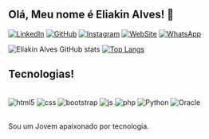 ## Olá, Meu nome é Eliakin Alves! 👋

[![LinkedIn](https://img.shields.io/badge/LinkedIn-0077B5?style=for-the-badge&logo=linkedin&logoColor=white)](https://www.linkedin.com/in/eliakin-alves-silva-dev/)
[![GitHub](https://img.shields.io/badge/GitHub-100000?style=for-the-badge&logo=github&logoColor=white)](https://github.com/eliakin-alves)
[![Instagram](https://img.shields.io/badge/Instagram-E4405F?style=for-the-badge&logo=instagram&logoColor=white)](https://www.instagram.com/eliakindev/)
[![WebSite](https://img.shields.io/badge/website-000000?style=for-the-badge&logo=About.me&logoColor=white)](https://eliakin-alves.github.io/portifolio/)
[![WhatsApp](https://img.shields.io/badge/WhatsApp-25D366?style=for-the-badge&logo=whatsapp&logoColor=white)](https://api.whatsapp.com/send?phone=5521992120201)

![Eliakin Alves GitHub stats](https://github-readme-stats.vercel.app/api?username=Eliakin-Alves&show_icons=true&theme=dracula)
[![Top Langs](https://github-readme-stats.vercel.app/api/top-langs/?username=Eliakin-Alves)](https://github.com/anuraghazra/github-readme-stats)

## Tecnologias!
<div style="display: inline_block"><br/>
  <img align="center" alt="html5" src="https://img.shields.io/badge/HTML5-E34F26?style=for-the-badge&logo=html5&logoColor=white"/>
  <img align="center" alt="css" src="https://img.shields.io/badge/CSS3-1572B6?style=for-the-badge&logo=css3&logoColor=white"/>
  <img align="center" alt="bootstrap" src="https://img.shields.io/badge/Bootstrap-563D7C?style=for-the-badge&logo=bootstrap&logoColor=white"/>
  <img align="center" alt="js" src="https://img.shields.io/badge/JavaScript-F7DF1E?style=for-the-badge&logo=javascript&logoColor=black"/>
  <img align="center" alt="php" src="https://img.shields.io/badge/PHP-777BB4?style=for-the-badge&logo=php&logoColor=white"/>
  <img align="center" alt="Python" src="https://img.shields.io/badge/Python-3776AB?style=for-the-badge&logo=python&logoColor=white"/>
  <img align="center" alt="Oracle" src="https://img.shields.io/badge/Oracle-F80000?style=for-the-badge&logo=oracle&logoColor=black"/>
<div/><br/>
  
Sou um Jovem apaixonado por tecnologia.
